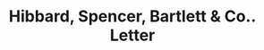 ---
doi: 10.7916/D85Q671F
date_other: '1929'
date_other_textual: '1929'
form: correspondence
genre:
- Letters (correspondence)
name:
- Hibbard, Spencer, Bartlett & Co.
object_in_context_url: https://biggert.cul.columbia.edu/items/view/ave_biggert_00204
subject_hierarchical_geographic:
- Chicago, Illinois, United States
subject_name:
- Hibbard, Spencer, Bartlett & Co.
title: Hibbard, Spencer, Bartlett & Co.. Letter
sort_title: Hibbard, Spencer, Bartlett & Co.. Letter
call_number: ave_biggert_00204
coordinates:
- 41.83694444444445,-87.68472222222222
pid: ave_biggert_00204
identifiers: ave_biggert_00204
thumbnail: https://derivativo-1.library.columbia.edu/iiif/2/ldpd:345225/full/!256,256/0/native.jpg
permalink: "/biggert/ave_biggert_00204/"
layout: iiif-image-page
---